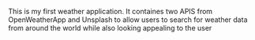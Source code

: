This is my first weather application. It containes two APIS from OpenWeatherApp and Unsplash to allow users to search for weather data from around the world while also looking appealing to the user

